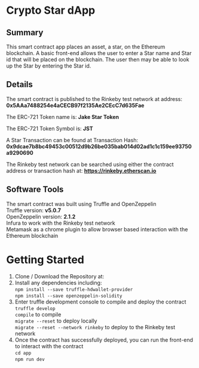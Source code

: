 # Crypto Star dApp

## Summary
This smart contract app places an asset, a star, on the Ethereum blockchain. A basic front-end allows the user to enter a Star name and Star id that will be placed on the blockchain. The user then may be able to look up the Star by entering the Star id.

## Details
The smart contract is published to the Rinkeby test network at address: <b>0x5AAa7488254e4aCECB97f2135Ae2CEcC7d635Fae</b>

The ERC-721 Token name is: <b>Jake Star Token</b>

The ERC-721 Token Symbol is: <b>JST</b>

A Star Transaction can be found at Transaction Hash: <b>0x9dcae7b8bc49453c00512d9b26be035bab014d02ad1c1c159ee93750a9290690</b>

The Rinkeby test network can be searched using either the contract address or transaction hash at:
<b>https://rinkeby.etherscan.io</b>

## Software Tools
The smart contract was built using Truffle and OpenZeppelin<br>
Truffle version: <b>v5.0.7</b><br>
OpenZeppelin version: <b>2.1.2</b><br>
Infura to work with the Rinkeby test network<br>
Metamask as a chrome plugin to allow browser based interaction with the Ethereum blockchain<br>

# Getting Started
1. Clone / Download the Repository at:
2. Install any dependencies including:<br>
`npm install --save truffle-hdwallet-provider`<br>
`npm install --save openzeppelin-solidity`<br>
3. Enter truffle development console to compile and deploy the contract
`truffle develop`<br>
`compile` to compile<br>
`migrate --reset` to deploy locally<br>
`migrate --reset --network rinkeby` to deploy to the Rinkeby test network<br>
4. Once the contract has successfully deployed, you can run the front-end to interact with the contract<br>
`cd app`<br>
`npm run dev`<br>
